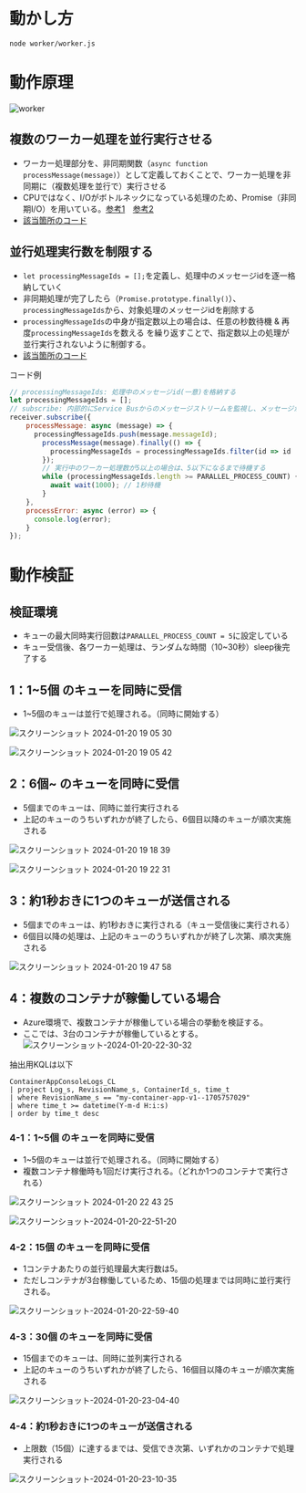 # 動かし方
```
node worker/worker.js
```

# 動作原理
![worker](https://github.com/tatsukoni-pra/Azure-Container-App-Demo-v1/assets/90994143/30b5eb08-4b94-43cf-81db-9d03562164fc)

## 複数のワーカー処理を並行実行させる
- ワーカー処理部分を、非同期関数（`async function processMessage(message)`）として定義しておくことで、ワーカー処理を非同期に（複数処理を並行で）実行させる
- CPUではなく、I/Oがボトルネックになっている処理のため、Promise（非同期I/O）を用いている。[参考1](https://qiita.com/suin/items/bce351c812603d413841)　[参考2](https://blog.recruit.co.jp/rls/2019-12-13-node-async-io/)
- [該当箇所のコード](https://github.com/tatsukoni-pra/Azure-Container-App-Demo-v1/blob/main/worker/workers/RootWorker.js#L20)

## 並行処理実行数を制限する
- `let processingMessageIds = [];`を定義し、処理中のメッセージidを逐一格納していく
- 非同期処理が完了したら（`Promise.prototype.finally()`）、`processingMessageIds`から、対象処理のメッセージidを削除する
- `processingMessageIds`の中身が指定数以上の場合は、任意の秒数待機 & 再度`processingMessageIds`を数える を繰り返すことで、指定数以上の処理が並行実行されないように制御する。
- [該当箇所のコード](https://github.com/tatsukoni-pra/Azure-Container-App-Demo-v1/blob/main/worker/worker.js#L23)

コード例
```javascript
// processingMessageIds: 処理中のメッセージid(一意)を格納する
let processingMessageIds = [];
// subscribe: 内部的にService Busからのメッセージストリームを監視し、メッセージが受信可能になれば受信する
receiver.subscribe({
    processMessage: async (message) => {
      processingMessageIds.push(message.messageId);
        processMessage(message).finally(() => {
          processingMessageIds = processingMessageIds.filter(id => id !== message.messageId);
        });
        // 実行中のワーカー処理数が5以上の場合は、5以下になるまで待機する
        while (processingMessageIds.length >= PARALLEL_PROCESS_COUNT) {
          await wait(1000); // 1秒待機
        }
    },
    processError: async (error) => {
      console.log(error);
    }
});
```

# 動作検証
## 検証環境
- キューの最大同時実行回数は`PARALLEL_PROCESS_COUNT = 5`に設定している
- キュー受信後、各ワーカー処理は、ランダムな時間（10~30秒）sleep後完了する

## 1：1~5個 のキューを同時に受信
- 1~5個のキューは並行で処理される。（同時に開始する）

![スクリーンショット 2024-01-20 19 05 30](https://github.com/tatsukoni-pra/Azure-Container-App-Demo-v1/assets/90994143/83cd4655-12a0-4569-84c9-6e7d0cf963a3)

![スクリーンショット 2024-01-20 19 05 42](https://github.com/tatsukoni-pra/Azure-Container-App-Demo-v1/assets/90994143/f459d54b-dbd7-45cc-a01b-3d11ddb1f346)

## 2：6個~ のキューを同時に受信
- 5個までのキューは、同時に並行実行される
- 上記のキューのうちいずれかが終了したら、6個目以降のキューが順次実施される

![スクリーンショット 2024-01-20 19 18 39](https://github.com/tatsukoni-pra/Azure-Container-App-Demo-v1/assets/90994143/cf57d0cd-822a-4135-9a6e-750122f8274e)

![スクリーンショット 2024-01-20 19 22 31](https://github.com/tatsukoni-pra/Azure-Container-App-Demo-v1/assets/90994143/c8a4e55b-4057-40e9-8b4a-25c293e28323)

## 3：約1秒おきに1つのキューが送信される
- 5個までのキューは、約1秒おきに実行される（キュー受信後に実行される）
- 6個目以降の処理は、上記のキューのうちいずれかが終了し次第、順次実施される

![スクリーンショット 2024-01-20 19 47 58](https://github.com/tatsukoni-pra/Azure-Container-App-Demo-v1/assets/90994143/fb9d7ce6-85d3-4bf2-b088-81b8fd70be27)

## 4：複数のコンテナが稼働している場合
- Azure環境で、複数コンテナが稼働している場合の挙動を検証する。
- ここでは、3台のコンテナが稼働しているとする。
![スクリーンショット-2024-01-20-22-30-32](https://github.com/tatsukoni-pra/Azure-Container-App-Demo-v1/assets/90994143/cff918b7-345b-4b4f-b7e9-87a39d9b22b4)

抽出用KQLは以下
```KQL
ContainerAppConsoleLogs_CL
| project Log_s, RevisionName_s, ContainerId_s, time_t
| where RevisionName_s == "my-container-app-v1--1705757029"
| where time_t >= datetime(Y-m-d H:i:s)
| order by time_t desc
```

### 4-1：1~5個 のキューを同時に受信
- 1~5個のキューは並行で処理される。（同時に開始する）
- 複数コンテナ稼働時も1回だけ実行される。（どれか1つのコンテナで実行される）

![スクリーンショット 2024-01-20 22 43 25](https://github.com/tatsukoni-pra/Azure-Container-App-Demo-v1/assets/90994143/3c10e786-0197-464c-b65b-cc416a886caa)

![スクリーンショット-2024-01-20-22-51-20](https://github.com/tatsukoni-pra/Azure-Container-App-Demo-v1/assets/90994143/35922682-0bf7-421e-a57a-61a09b987cde)

### 4-2：15個 のキューを同時に受信
- 1コンテナあたりの並行処理最大実行数は5。
- ただしコンテナが3台稼働しているため、15個の処理までは同時に並行実行される。

![スクリーンショット-2024-01-20-22-59-40](https://github.com/tatsukoni-pra/Azure-Container-App-Demo-v1/assets/90994143/ed2bb0bd-1dc8-4dbb-92b4-878fd58ef5a4)

### 4-3：30個 のキューを同時に受信
- 15個までのキューは、同時に並列実行される
- 上記のキューのうちいずれかが終了したら、16個目以降のキューが順次実施される

![スクリーンショット-2024-01-20-23-04-40](https://github.com/tatsukoni-pra/Azure-Container-App-Demo-v1/assets/90994143/d4798caa-9c0d-4136-a83a-d33bc8e8461f)

### 4-4：約1秒おきに1つのキューが送信される
- 上限数（15個）に達するまでは、受信でき次第、いずれかのコンテナで処理実行される

![スクリーンショット-2024-01-20-23-10-35](https://github.com/tatsukoni-pra/Azure-Container-App-Demo-v1/assets/90994143/2ba7e643-dd6e-48df-9968-b824ab0a59aa)
